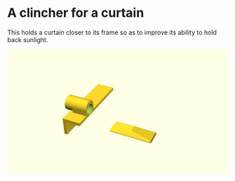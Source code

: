 # A clincher for a curtain

This holds a curtain closer to its frame so as to improve its ability to hold back sunlight.

![Generated display preview](render/display.png "Generated display preview")
